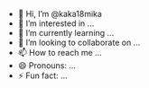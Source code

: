 - 👋 Hi, I’m @kaka18mika
- 👀 I’m interested in ...
- 🌱 I’m currently learning ...
- 💞️ I’m looking to collaborate on ...
- 📫 How to reach me ...
- 😄 Pronouns: ...
- ⚡ Fun fact: ...

<!---
kaka18mika/kaka18mika is a ✨ special ✨ repository because its `README.md` (this file) appears on your GitHub profile.
You can click the Preview link to take a look at your changes.
--->
